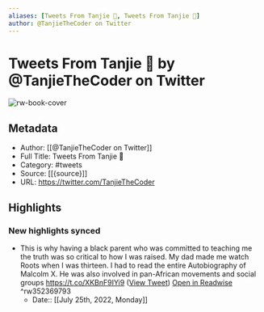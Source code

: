 ```yaml
---
aliases: [Tweets From Tanjie 🔮, Tweets From Tanjie 🔮]
author: @TanjieTheCoder on Twitter
---
```

# Tweets From Tanjie 🔮 by @TanjieTheCoder on Twitter

![rw-book-cover](https://pbs.twimg.com/profile_images/1540442123903827969/SNuE_HV3.jpg)

## Metadata
- Author: [[@TanjieTheCoder on Twitter]]
- Full Title: Tweets From Tanjie 🔮
- Category: #tweets
- Source: [[{source}]]
- URL: https://twitter.com/TanjieTheCoder

## Highlights
### New highlights synced
- This is why having a black parent who was committed to teaching me the truth was so critical to how I was raised. 
  My dad made me watch Roots when I was thirteen. I had to read the entire Autobiography of Malcolm X. He was also involved in pan-African movements and social groups https://t.co/XKBnF9IYi9 ([View Tweet](https://twitter.com/TanjieTheCoder/status/1269964708913786882)) [Open in Readwise](https://readwise.io/open/352369793) ^rw352369793
    - Date:: [[July 25th, 2022, Monday]]
